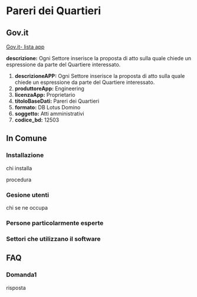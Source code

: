 # Pareri dei Quartieri

## Gov.it

[Gov.it- lista app](http://basidati.agid.gov.it/catalogo/amm?code=c_a944)

**descrizione:** Ogni Settore inserisce la proposta di atto sulla quale chiede un espressione da parte del Quartiere interessato.

1. **descrizioneAPP:** Ogni Settore inserisce la proposta di atto sulla quale chiede un espressione da parte del Quartiere interessato.
2. **produttoreApp:** Engineering
3. **licenzaApp:** Proprietario
4. **titoloBaseDati:** Pareri dei Quartieri
5. **formato:** DB Lotus Domino
6. **soggetto:** Atti amministrativi
7. **codice_bd:** 12503

## In Comune

### Installazione

chi installa

procedura

### Gesione utenti

chi se ne occupa

### Persone particolarmente esperte

### Settori che utilizzano il software

## FAQ

### Domanda1

risposta
